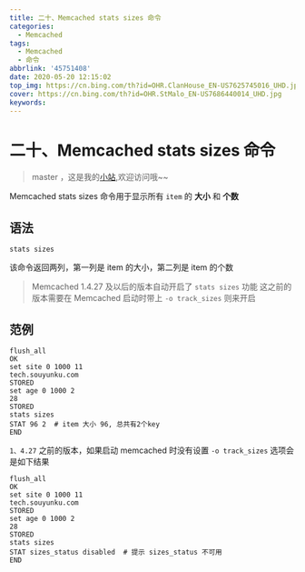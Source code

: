```yaml
---
title: 二十、Memcached stats sizes 命令
categories:
  - Memcached
tags:
  - Memcached
  - 命令
abbrlink: '45751408'
date: 2020-05-20 12:15:02
top_img: https://cn.bing.com/th?id=OHR.ClanHouse_EN-US7625745016_UHD.jpg
cover: https://cn.bing.com/th?id=OHR.StMalo_EN-US7686440014_UHD.jpg
keywords:   
---
```

# 二十、Memcached stats sizes 命令
> master ，这是我的[小站](https://www.tryrun.top),欢迎访问哦~~

Memcached stats sizes 命令用于显示所有 `item` 的 **大小** 和 **个数**

## 语法

```
stats sizes
```

该命令返回两列，第一列是 item 的大小，第二列是 item 的个数

> Memcached 1.4.27 及以后的版本自动开启了 `stats sizes` 功能 这之前的版本需要在 Memcached 启动时带上 `-o track_sizes` 则来开启

## 范例

```
flush_all
OK
set site 0 1000 11
tech.souyunku.com
STORED
set age 0 1000 2
28
STORED
stats sizes
STAT 96 2  # item 大小 96, 总共有2个key
END
```

`1、4.27` 之前的版本，如果启动 memcached 时没有设置 `-o track_sizes` 选项会是如下结果

```
flush_all
OK
set site 0 1000 11
tech.souyunku.com
STORED
set age 0 1000 2
28
STORED
stats sizes
STAT sizes_status disabled  # 提示 sizes_status 不可用
END
```